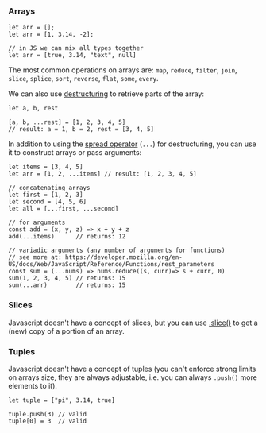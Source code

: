 ### Arrays

```
let arr = [];
let arr = [1, 3.14, -2];

// in JS we can mix all types together
let arr = [true, 3.14, "text", null]
```

The most common operations on arrays are: `map`, `reduce`, `filter`, `join`, `slice`, `splice`, `sort`, `reverse`, `flat`, `some`, `every`.

We can also use [destructuring](https://developer.mozilla.org/en-US/docs/Web/JavaScript/Reference/Operators/Destructuring_assignment) to retrieve parts of the array:

```
let a, b, rest

[a, b, ...rest] = [1, 2, 3, 4, 5]
// result: a = 1, b = 2, rest = [3, 4, 5]
```

In addition to using the [spread operator](https://developer.mozilla.org/en-US/docs/Web/JavaScript/Reference/Operators/Spread_syntax) (`...`) for destructuring, you can use it to construct arrays or pass arguments:

```
let items = [3, 4, 5]
let arr = [1, 2, ...items] // result: [1, 2, 3, 4, 5]

// concatenating arrays
let first = [1, 2, 3]
let second = [4, 5, 6]
let all = [...first, ...second]

// for arguments
const add = (x, y, z) => x + y + z
add(...items)      // returns: 12

// variadic arguments (any number of arguments for functions)
// see more at: https://developer.mozilla.org/en-US/docs/Web/JavaScript/Reference/Functions/rest_parameters
const sum = (...nums) => nums.reduce((s, curr)=> s + curr, 0)
sum(1, 2, 3, 4, 5) // returns: 15
sum(...arr)        // returns: 15
```

### Slices

Javascript doesn't have a concept of slices, but you can use [.slice()](https://developer.mozilla.org/en-US/docs/Web/JavaScript/Reference/Global_Objects/Array/slice) to get a (new) copy of a portion of an array.

### Tuples

Javascript doesn't have a concept of tuples (you can't enforce strong limits on arrays size, they are always adjustable, i.e. you can always `.push()` more elements to it).

```
let tuple = ["pi", 3.14, true]

tuple.push(3) // valid
tuple[0] = 3  // valid
```
